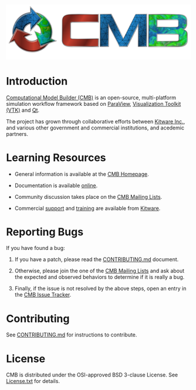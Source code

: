 ![CMB](Documentation/images/cmb_logo.png)

Introduction
============
[Computational Model Builder (CMB)][CMB] is an open-source, multi-platform simulation workflow framework based on  [ParaView][], 
[Visualization Toolkit (VTK)][VTK] and [Qt][].

The project
has grown through collaborative efforts between [Kitware Inc.][Kitware],
 and various other
government and commercial institutions, and acedemic partners.

[CMB]: http://www.ComputationalModelBuilder.org
[ParaView]: http://www.paraview.org
[QT]: https://www.qt.io
[VTK]: http://www.vtk.org
[Kitware]: http://www.kitware.com

Learning Resources
==================

* General information is available at the [CMB Homepage][].

* Documentation is available [online][Documentation].

* Community discussion takes place on the [CMB Mailing Lists][].

* Commercial [support][Kitware Support] and [training][Kitware Training]
  are available from [Kitware][].


[CMB Homepage]: http://www.ComputationalModelBuilder.org
[Documentation]: http://www.computationalmodelbuilder.org/documentation/
[CMB Mailing Lists]: http://www.computationalmodelbuilder.org/mailinglist/
[Kitware]: http://www.kitware.com/
[Kitware Support]: http://www.kitware.com/products/support.html
[Kitware Training]: http://www.kitware.com/products/protraining.php

Reporting Bugs
==============

If you have found a bug:

1. If you have a patch, please read the [CONTRIBUTING.md][] document.

2. Otherwise, please join the one of the [CMB Mailing Lists][] and ask
   about the expected and observed behaviors to determine if it is
   really a bug.

3. Finally, if the issue is not resolved by the above steps, open
   an entry in the [CMB Issue Tracker][].

[CMB Issue Tracker]: https://gitlab.kitware.com/cmb/cmb/issues

Contributing
============

See [CONTRIBUTING.md][] for instructions to contribute.

[CONTRIBUTING.md]: CONTRIBUTING.md

License
=======

CMB is distributed under the OSI-approved BSD 3-clause License.
See [License.txt][] for details. 

[License.txt]: LICENSE.txt
